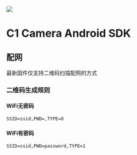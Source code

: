 [![](https://jitpack.io/v/iKECINCode/c1-camera-sdk-android.svg)](https://jitpack.io/#iKECINCode/c1-camera-sdk-android)

# C1 Camera Android SDK

## 配网

最新固件仅支持二维码扫描配网的方式

### 二维码生成规则

#### WiFi无密码


`SSID=ssid,PWD=,TYPE=0`

#### WiFi有密码

`SSID=ssid,PWD=password,TYPE=1`


